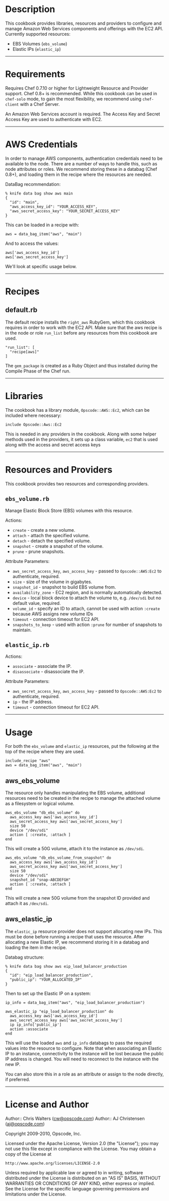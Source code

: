 Description
===========

This cookbook provides libraries, resources and providers to configure and manage Amazon Web Services components and offerings with the EC2 API. Currently supported resources:

* EBS Volumes (`ebs_volume`)
* Elastic IPs (`elastic_ip`)

---
Requirements
============

Requires Chef 0.7.10 or higher for Lightweight Resource and Provider support. Chef 0.8+ is recommended. While this cookbook can be used in `chef-solo` mode, to gain the most flexibility, we recommend using `chef-client` with a Chef Server.

An Amazon Web Services account is required. The Access Key and Secret Access Key are used to authenticate with EC2.

---
AWS Credentials
===============

In order to manage AWS components, authentication credentials need to be available to the node. There are a number of ways to handle this, such as node attributes or roles. We recommend storing these in a databag (Chef 0.8+), and loading them in the recipe where the resources are needed.

DataBag recommendation:

    % knife data bag show aws main
    {
      "id": "main",
      "aws_access_key_id": "YOUR_ACCESS_KEY",
      "aws_secret_access_key": "YOUR_SECRET_ACCESS_KEY"
    }

This can be loaded in a recipe with:

    aws = data_bag_item("aws", "main")

And to access the values:

    aws['aws_access_key_id']
    aws['aws_secret_access_key']

We'll look at specific usage below.

---
Recipes
=======

default.rb
----------

The default recipe installs the `right_aws` RubyGem, which this cookbook requires in order to work with the EC2 API. Make sure that the aws recipe is in the node or role `run_list` before any resources from this cookbook are used.

    "run_list": [
      "recipe[aws]"
    ]

The `gem_package` is created as a Ruby Object and thus installed during the Compile Phase of the Chef run.

---
Libraries
=========

The cookbook has a library module, `Opscode::AWS::Ec2`, which can be included where necessary:

    include Opscode::Aws::Ec2

This is needed in any providers in the cookbook. Along with some helper methods used in the providers, it sets up a class variable, `ec2` that is used along with the access and secret access keys

---
Resources and Providers
=======================

This cookbook provides two resources and corresponding providers.

`ebs_volume.rb`
-------------

Manage Elastic Block Store (EBS) volumes with this resource.

Actions:

* `create` - create a new volume.
* `attach` - attach the specified volume.
* `detach` - detach the specified volume.
* `snapshot` - create a snapshot of the volume.
* `prune` - prune snapshots.

Attribute Parameters:

* `aws_secret_access_key`, `aws_access_key` - passed to `Opscode::AWS:Ec2` to authenticate, required.
* `size` - size of the volume in gigabytes.
* `snapshot_id` - snapshot to build EBS volume from.
* `availability_zone` - EC2 region, and is normally automatically detected.
* `device` - local block device to attach the volume to, e.g. `/dev/sdi` but no default value, required.
* `volume_id` - specify an ID to attach, cannot be used with action `:create` because AWS assigns new volume IDs
* `timeout` - connection timeout for EC2 API.
* `snapshots_to_keep` - used with action `:prune` for number of snapshots to maintain.

`elastic_ip.rb`
-------------

Actions:

* `associate` - associate the IP.
* `disassociate` - disassociate the IP.

Attribute Parameters:

* `aws_secret_access_key`, `aws_access_key` - passed to `Opscode::AWS:Ec2` to authenticate, required.
* `ip` - the IP address.
* `timeout` - connection timeout for EC2 API.


---
Usage
=====

For both the `ebs_volume` and `elastic_ip` resources, put the following at the top of the recipe where they are used.

    include_recipe "aws"
    aws = data_bag_item("aws", "main")

aws_ebs_volume
--------------

The resource only handles manipulating the EBS volume, additional resources need to be created in the recipe to manage the attached volume as a filesystem or logical volume.

    aws_ebs_volume "db_ebs_volume" do
      aws_access_key aws['aws_access_key_id']
      aws_secret_access_key aws['aws_secret_access_key']
      size 50
      device "/dev/sdi"
      action [ :create, :attach ]
    end

This will create a 50G volume, attach it to the instance as `/dev/sdi`.

    aws_ebs_volume "db_ebs_volume_from_snapshot" do
      aws_access_key aws['aws_access_key_id']
      aws_secret_access_key aws['aws_secret_access_key']
      size 50
      device "/dev/sdi"
      snapshot_id "snap-ABCDEFGH"
      action [ :create, :attach ]
    end

This will create a new 50G volume from the snapshot ID provided and attach it as `/dev/sdi`.

aws_elastic_ip
--------------

The `elastic_ip` resource provider does not support allocating new IPs. This must be done before running a recipe that uses the resource. After allocating a new Elastic IP, we recommend storing it in a databag and loading the item in the recipe.

Databag structure:

    % knife data bag show aws eip_load_balancer_production
    {
      "id": "eip_load_balancer_production",
      "public_ip": "YOUR_ALLOCATED_IP"
    }

Then to set up the Elastic IP on a system:

    ip_info = data_bag_item("aws", "eip_load_balancer_production")

    aws_elastic_ip "eip_load_balancer_production" do
      aws_access_key aws['aws_access_key_id']
      aws_secret_access_key aws['aws_secret_access_key']
      ip ip_info['public_ip']
      action :associate
    end

This will use the loaded `aws` and `ip_info` databags to pass the required values into the resource to configure. Note that when associating an Elastic IP to an instance, connectivity to the instance will be lost because the public IP address is changed. You will need to reconnect to the instance with the new IP.

You can also store this in a role as an attribute or assign to the node directly, if preferred.

---
License and Author
==================

Author:: Chris Walters (<cw@opscode.com>)
Author:: AJ Christensen (<aj@opscode.com>)

Copyright 2009-2010, Opscode, Inc.

Licensed under the Apache License, Version 2.0 (the "License");
you may not use this file except in compliance with the License.
You may obtain a copy of the License at

    http://www.apache.org/licenses/LICENSE-2.0

Unless required by applicable law or agreed to in writing, software
distributed under the License is distributed on an "AS IS" BASIS,
WITHOUT WARRANTIES OR CONDITIONS OF ANY KIND, either express or implied.
See the License for the specific language governing permissions and
limitations under the License.
